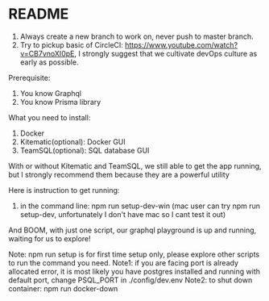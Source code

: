 # README

1. Always create a new branch to work on, never push to master branch.
2. Try to pickup basic of CircleCI: https://www.youtube.com/watch?v=CB7vnoXI0pE, I strongly suggest that we cultivate devOps culture as early as possible.

Prerequisite:

1. You know Graphql
2. You know Prisma library

What you need to install:

1. Docker
2. Kitematic(optional): Docker GUI
3. TeamSQL(optional): SQL database GUI

With or without Kitematic and TeamSQL, we still able to get the app running, but I strongly recommend them because they are a powerful utility

Here is instruction to get running:

1. in the command line: npm run setup-dev-win (mac user can try npm run setup-dev, unfortunately I don't have mac so I cant test it out)

And BOOM, with just one script, our graphql playground is up and running, waiting for us to explore!

Note: npm run setup is for first time setup only, please explore other scripts to run the command you need.
Note1: if you are facing port is already allocated error, it is most likely you have postgres installed and running with default port, change PSQL_PORT in ./config/dev.env
Note2: to shut down container: npm run docker-down

